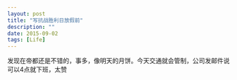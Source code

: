 ```yaml
---
layout: post
title: "写抗战胜利日放假前"
description: ""
date: 2015-09-02
tags: [Life]
---
```


发现在帝都还是不错的，事多，像明天的月饼。今天交通就会管制，公司发邮件说可以4点就下班，太赞

